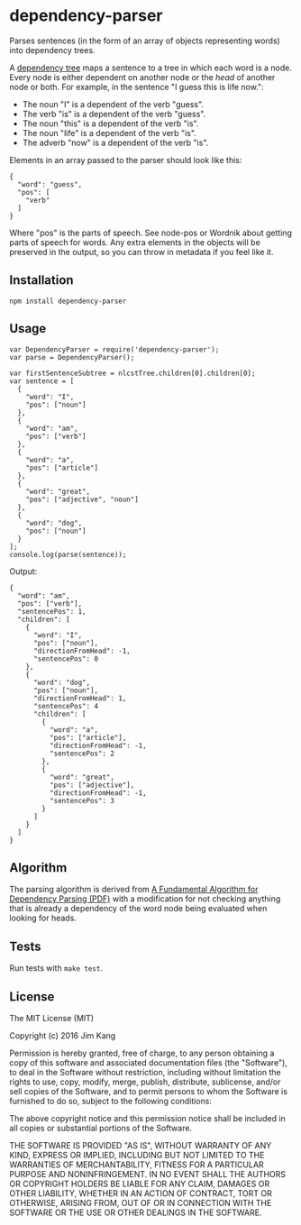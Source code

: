 dependency-parser
============

Parses sentences (in the form of an array of objects representing words) into dependency trees.

A [dependency tree](https://en.wikipedia.org/wiki/Parse_tree#Dependency-based_parse_trees) maps a sentence to a tree in which each word is a node. Every node is either dependent on another node or the *head* of another node or both. For example, in the sentence "I guess this is life now.":

- The noun "I" is a dependent of the verb "guess".
- The verb "is" is a dependent of the verb "guess".
- The noun "this" is a dependent of the verb "is".
- The noun "life" is a dependent of the verb "is".
- The adverb "now" is a dependent of the verb "is".

Elements in an array passed to the parser should look like this:

    {
      "word": "guess",
      "pos": [
        "verb"
      ]
    }

Where "pos" is the parts of speech. See node-pos or Wordnik about getting parts of speech for words. Any extra elements in the objects will be preserved in the output, so you can throw in metadata if you feel like it.

Installation
------------

    npm install dependency-parser

Usage
-----

    var DependencyParser = require('dependency-parser');
    var parse = DependencyParser();

    var firstSentenceSubtree = nlcstTree.children[0].children[0];
    var sentence = [
      {
        "word": "I",
        "pos": ["noun"]
      },
      {
        "word": "am",
        "pos": ["verb"]
      },
      {
        "word": "a",
        "pos": ["article"]
      },
      {
        "word": "great",
        "pos": ["adjective", "noun"]
      },
      {
        "word": "dog",
        "pos": ["noun"]
      }
    ];
    console.log(parse(sentence));

Output:

    {
      "word": "am",
      "pos": ["verb"],
      "sentencePos": 1,
      "children": [
        {
          "word": "I",
          "pos": ["noun"],
          "directionFromHead": -1,
          "sentencePos": 0
        },
        {
          "word": "dog",
          "pos": ["noun"],
          "directionFromHead": 1,
          "sentencePos": 4
          "children": [
            {
              "word": "a",
              "pos": ["article"],
              "directionFromHead": -1,
              "sentencePos": 2
            },
            {
              "word": "great",
              "pos": ["adjective"],
              "directionFromHead": -1,
              "sentencePos": 3
            }
          ]
        }
      ]
    }

Algorithm
----------

The parsing algorithm is derived from [A Fundamental Algorithm for Dependency Parsing (PDF)](http://web.stanford.edu/~mjkay/covington.pdf) with a modification for not checking anything that is already a dependency of the word node being evaluated when looking for heads.

Tests
-----

Run tests with `make test`.

License
-------

The MIT License (MIT)

Copyright (c) 2016 Jim Kang

Permission is hereby granted, free of charge, to any person obtaining a copy
of this software and associated documentation files (the "Software"), to deal
in the Software without restriction, including without limitation the rights
to use, copy, modify, merge, publish, distribute, sublicense, and/or sell
copies of the Software, and to permit persons to whom the Software is
furnished to do so, subject to the following conditions:

The above copyright notice and this permission notice shall be included in
all copies or substantial portions of the Software.

THE SOFTWARE IS PROVIDED "AS IS", WITHOUT WARRANTY OF ANY KIND, EXPRESS OR
IMPLIED, INCLUDING BUT NOT LIMITED TO THE WARRANTIES OF MERCHANTABILITY,
FITNESS FOR A PARTICULAR PURPOSE AND NONINFRINGEMENT. IN NO EVENT SHALL THE
AUTHORS OR COPYRIGHT HOLDERS BE LIABLE FOR ANY CLAIM, DAMAGES OR OTHER
LIABILITY, WHETHER IN AN ACTION OF CONTRACT, TORT OR OTHERWISE, ARISING FROM,
OUT OF OR IN CONNECTION WITH THE SOFTWARE OR THE USE OR OTHER DEALINGS IN
THE SOFTWARE.
